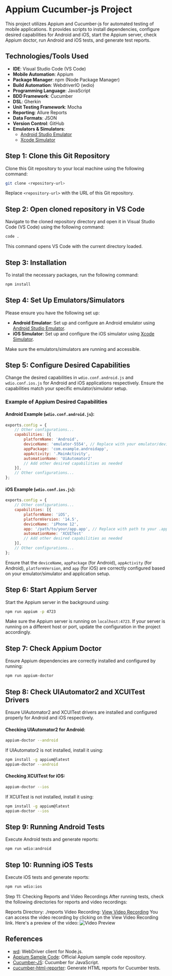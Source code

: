 
# Appium Cucumber-js Project

This project utilizes Appium and Cucumber-js for automated testing of mobile applications. It provides scripts to install dependencies, configure desired capabilities for Android and iOS, start the Appium server, check Appium doctor, run Android and iOS tests, and generate test reports.

## Technologies/Tools Used

- **IDE**: Visual Studio Code (VS Code)
- **Mobile Automation**: Appium
- **Package Manager**: npm (Node Package Manager)
- **Build Automation**: WebdriverIO (wdio)
- **Programming Language**: JavaScript
- **BDD Framework**: Cucumber
- **DSL**: Gherkin
- **Unit Testing Framework**: Mocha
- **Reporting**: Allure Reports
- **Data Formats**: JSON
- **Version Control**: GitHub
- **Emulators & Simulators**:
  - [Android Studio Emulator](https://developer.android.com/studio/run/emulator)
  - [Xcode Simulator](https://developer.apple.com/documentation/xcode/running_your_app_in_the_simulator_or_on_a_device)

## Step 1: Clone this Git Repository

Clone this Git repository to your local machine using the following command:

```bash
git clone <repository-url>
```

Replace `<repository-url>` with the URL of this Git repository.

## Step 2: Open cloned repository in VS Code

Navigate to the cloned repository directory and open it in Visual Studio Code (VS Code) using the following command:

```bash
code .
```

This command opens VS Code with the current directory loaded.

## Step 3: Installation

To install the necessary packages, run the following command:

```bash
npm install
```

## Step 4: Set Up Emulators/Simulators

Please ensure you have the following set up:
- **Android Emulator**: Set up and configure an Android emulator using [Android Studio Emulator](https://developer.android.com/studio/run/emulator).
- **iOS Simulator**: Set up and configure the iOS simulator using [Xcode Simulator](https://developer.apple.com/documentation/xcode/running_your_app_in_the_simulator_or_on_a_device).

Make sure the emulators/simulators are running and accessible.

## Step 5: Configure Desired Capabilities

Change the desired capabilities in `wdio.conf.android.js` and `wdio.conf.ios.js` for Android and iOS applications respectively. Ensure the capabilities match your specific emulator/simulator setup.

### Example of Appium Desired Capabilities

#### Android Example (`wdio.conf.android.js`):

```javascript
exports.config = {
    // Other configurations...
    capabilities: [{
        platformName: 'Android',
        deviceName: 'emulator-5554', // Replace with your emulator/device ID
        appPackage: 'com.example.androidapp',
        appActivity: '.MainActivity',
        automationName: 'UiAutomator2'
        // Add other desired capabilities as needed
    }],
    // Other configurations...
};
```

#### iOS Example (`wdio.conf.ios.js`):

```javascript
exports.config = {
    // Other configurations...
    capabilities: [{
        platformName: 'iOS',
        platformVersion: '14.5',
        deviceName: 'iPhone 12',
        app: '/path/to/your/app.app', // Replace with path to your .app or .ipa file
        automationName: 'XCUITest'
        // Add other desired capabilities as needed
    }],
    // Other configurations...
};
```

Ensure that the `deviceName`, `appPackage` (for Android), `appActivity` (for Android), `platformVersion`, and `app` (for iOS) are correctly configured based on your emulator/simulator and application setup.

## Step 6: Start Appium Server

Start the Appium server in the background using:

```bash
npm run appium -p 4723
```

Make sure the Appium server is running on `localhost:4723`. If your server is running on a different host or port, update the configuration in the project accordingly.

## Step 7: Check Appium Doctor

Ensure Appium dependencies are correctly installed and configured by running:

```bash
npm run appium-doctor
```

## Step 8: Check UIAutomator2 and XCUITest Drivers

Ensure UIAutomator2 and XCUITest drivers are installed and configured properly for Android and iOS respectively.

#### Checking UIAutomator2 for Android:

```bash
appium-doctor --android
```

If UIAutomator2 is not installed, install it using:

```bash
npm install -g appium@latest
appium-doctor --android
```

#### Checking XCUITest for iOS:

```bash
appium-doctor --ios
```

If XCUITest is not installed, install it using:

```bash
npm install -g appium@latest
appium-doctor --ios
```

## Step 9: Running Android Tests

Execute Android tests and generate reports:

```bash
npm run wdio:android
```

## Step 10: Running iOS Tests

Execute iOS tests and generate reports:

```bash
npm run wdio:ios
```

Step 11: Checking Reports and Video Recordings
After running tests, check the following directories for reports and video recordings:

Reports Directory: ./reports
Video Recording: [View Video Recording](https://drive.google.com/file/d/1TmWouF8eEuUsGwslgcJz9xN6fAb7oF1L/view?usp=sharing)
You can access the video recording by clicking on the View Video Recording link. Here's a preview of the video:
![Video Preview](https://drive.google.com/uc?export=view&id=1TmWouF8eEuUsGwslgcJz9xN6fAb7oF1L)

## References

- [wd](https://github.com/admc/wd): WebDriver client for Node.js.
- [Appium Sample Code](https://github.com/appium-boneyard/sample-code/tree/master/sample-code/examples/node): Official Appium sample code repository.
- [Cucumber-JS](https://github.com/cucumber/cucumber-js): Cucumber for JavaScript.
- [cucumber-html-reporter](https://www.npmjs.com/package/cucumber-html-reporter): Generate HTML reports for Cucumber tests.
